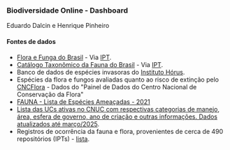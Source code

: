 ### Biodiversidade Online - Dashboard
Eduardo Dalcin e Henrique Pinheiro

#### Fontes de dados
* [Flora e Funga do Brasil](https://floradobrasil.jbrj.gov.br/consulta/) - Via [IPT](https://ipt.jbrj.gov.br/jbrj/resource?r=lista_especies_flora_brasil).
* [Catálogo Taxonômico da Fauna do Brasil](http://fauna.jbrj.gov.br/) - Via [IPT](https://ipt.jbrj.gov.br/jbrj/resource?r=catalogo_taxonomico_da_fauna_do_brasil).
* Banco de dados de espécies invasoras do [Instituto Hórus](https://institutohorus.org.br/).
* Espécies da flora e fungos avaliadas quanto ao risco de extinção pelo [CNCFlora](https://cncflora.jbrj.gov.br/) - Dados do "Painel de Dados do Centro Nacional de Conservação da Flora"
* [FAUNA - Lista de Espécies Ameaçadas - 2021](https://dados.mma.gov.br/dataset/especies-ameacadas/resource/544f9312-d4c6-4d12-b6ac-51bf3039bbb7)
* [Lista das UCs ativas no CNUC com respectivas categorias de manejo, área, esfera de governo, ano de criação e outras informações. Dados atualizados até março/2025](https://dados.mma.gov.br/dataset/unidadesdeconservacao/resource/f6bf9940-cf30-4ef2-927d-2bd278e4c8af).
* Registros de ocorrência da fauna e flora, provenientes de cerca de 490 repositórios (IPTs) - [lista](https://github.com/biopinda/DarwinCoreJSON/blob/main/referencias/occurrences.csv).
